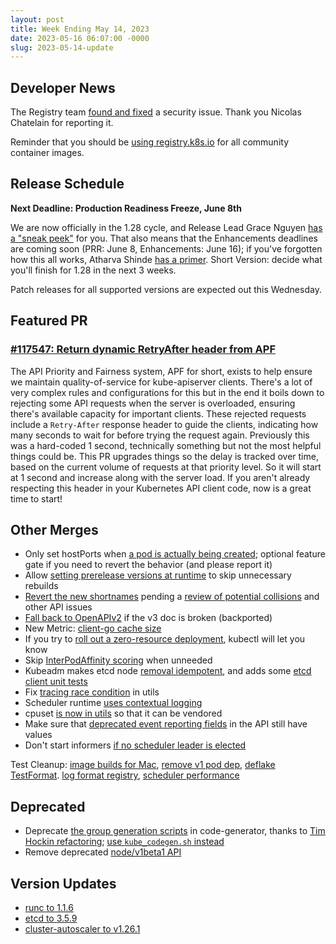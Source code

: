 ```yaml
---
layout: post
title: Week Ending May 14, 2023
date: 2023-05-16 06:07:00 -0000
slug: 2023-05-14-update
---
```


## Developer News

The Registry team [found and fixed](https://github.com/kubernetes/registry.k8s.io/issues/247) a security issue. Thank you Nicolas Chatelain for reporting it.

Reminder that you should be [using registry.k8s.io](https://kubernetes.io/blog/2022/11/28/registry-k8s-io-faster-cheaper-ga/) for all community container images.

## Release Schedule

**Next Deadline: Production Readiness Freeze, June 8th**

We are now officially in the 1.28 cycle, and Release Lead Grace Nguyen [has a "sneak peek"](https://groups.google.com/a/kubernetes.io/g/dev/c/vUdKi_l6V50) for you. That also means that the Enhancements deadlines are coming soon (PRR: June 8, Enhancements: June 16); if you've forgotten how this all works, Atharva Shinde [has a primer](https://groups.google.com/a/kubernetes.io/g/dev/c/9S0kRAMQXFA). Short Version: decide what you'll finish for 1.28 in the next 3 weeks.

Patch releases for all supported versions are expected out this Wednesday.

## Featured PR

### [#117547: Return dynamic RetryAfter header from APF](https://github.com/kubernetes/kubernetes/pull/117547)

The API Priority and Fairness system, APF for short, exists to help ensure we maintain quality-of-service for kube-apiserver clients. There's a lot of very complex rules and configurations for this but in the end it boils down to rejecting some API requests when the server is overloaded, ensuring there's available capacity for important clients. These rejected requests include a `Retry-After` response header to guide the clients, indicating how many seconds to wait for before trying the request again. Previously this was a hard-coded 1 second, technically something but not the most helpful things could be. This PR upgrades things so the delay is tracked over time, based on the current volume of requests at that priority level. So it will start at 1 second and increase along with the server load. If you aren't already respecting this header in your Kubernetes API client code, now is a great time to start!

## Other Merges

* Only set hostPorts when [a pod is actually being created](https://github.com/kubernetes/kubernetes/pull/117696); optional feature gate if you need to revert the behavior (and please report it)
* Allow [setting prerelease versions at runtime](https://github.com/kubernetes/kubernetes/pull/117688) to skip unnecessary rebuilds
* [Revert the new shortnames](https://github.com/kubernetes/kubernetes/pull/117993) pending a [review of potential collisions](https://github.com/kubernetes/kubernetes/pull/117742#issuecomment-1545945336) and other API issues
* [Fall back to OpenAPIv2](https://github.com/kubernetes/kubernetes/pull/117980) if the v3 doc is broken (backported)
* New Metric: [client-go cache size](https://github.com/kubernetes/kubernetes/pull/117295)
* If you try to [roll out a zero-resource deployment](https://github.com/kubernetes/kubernetes/pull/117884), kubectl will let you know
* Skip [InterPodAffinity scoring](https://github.com/kubernetes/kubernetes/pull/117794) when unneeded
* Kubeadm makes etcd node [removal idempotent](https://github.com/kubernetes/kubernetes/pull/117724), and adds some [etcd client unit tests](https://github.com/kubernetes/kubernetes/pull/117792)
* Fix [tracing race condition](https://github.com/kubernetes/kubernetes/pull/117139) in utils
* Scheduler runtime [uses contextual logging](https://github.com/kubernetes/kubernetes/pull/116842)
* cpuset [is now in utils](https://github.com/kubernetes/kubernetes/pull/116761) so that it can be vendored
* Make sure that [deprecated event reporting fields](https://github.com/kubernetes/kubernetes/pull/116506) in the API still have values
* Don't start informers [if no scheduler leader is elected](https://github.com/kubernetes/kubernetes/pull/115754)

Test Cleanup: [image builds for Mac](https://github.com/kubernetes/kubernetes/pull/117912), [remove v1 pod dep](https://github.com/kubernetes/kubernetes/pull/117670), [deflake TestFormat](https://github.com/kubernetes/kubernetes/pull/117539). [log format registry](https://github.com/kubernetes/kubernetes/pull/117114), [scheduler performance](https://github.com/kubernetes/kubernetes/pull/116207)

## Deprecated

* Deprecate [the group generation scripts](https://github.com/kubernetes/kubernetes/pull/117897) in code-generator, thanks to [Tim Hockin refactoring](https://github.com/kubernetes/kubernetes/pull/117899); [use `kube_codegen.sh` instead](https://github.com/kubernetes/kubernetes/pull/117262)
* Remove deprecated [node/v1beta1 API](https://github.com/kubernetes/kubernetes/pull/117642)

## Version Updates

* [runc to 1.1.6](https://github.com/kubernetes/kubernetes/pull/117892)
* [etcd to 3.5.9](https://github.com/kubernetes/kubernetes/pull/117645)
* [cluster-autoscaler to v1.26.1](https://github.com/kubernetes/kubernetes/pull/116526)
